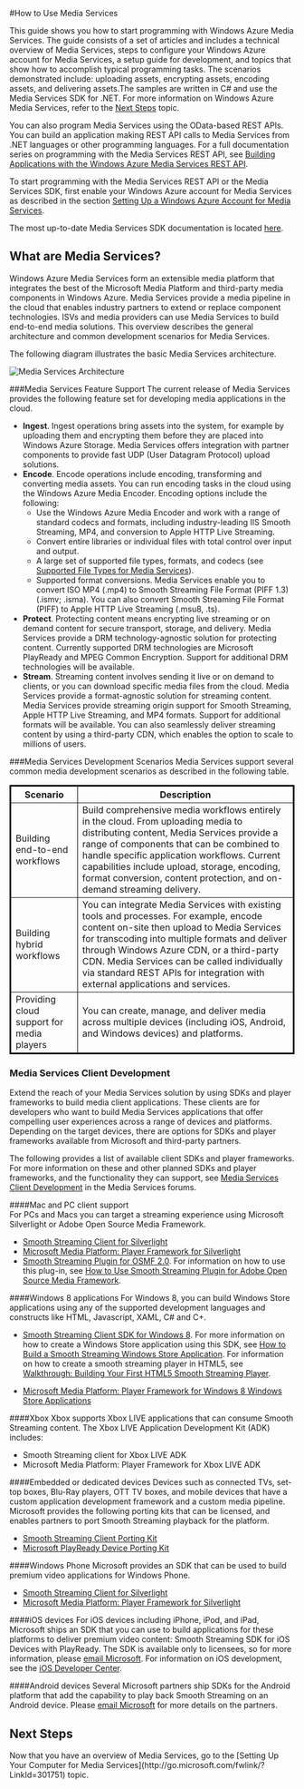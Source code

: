 <properties linkid="develop-net-how-to-guides-media-services" urlDisplayName="Media Services" pageTitle="How to use Media Services (.NET) - Windows Azure feature guide" metaKeywords="Windows Azure Media Services, Windows Azure media, windows azure streaming, azure media, azure streaming, azure encoding" metaDescription="Describes how to use Windows Azure Media Services to perform common tasks including encoding, encrypting, and streaming resources." metaCanonical="" disqusComments="1" umbracoNaviHide="0" />

<div chunk="../chunks/article-left-menu.md" />

#How to Use Media Services

This guide shows you how to start programming with Windows Azure Media Services. The guide consists of a set of articles and includes a technical overview of Media Services, steps to configure your Windows Azure account for Media Services, a setup guide for development, and topics that show how to accomplish typical programming tasks. The scenarios demonstrated include: uploading assets, encrypting assets, encoding assets, and delivering assets.The samples are written in C# and use the Media Services SDK for .NET. For more information on Windows Azure Media Services, refer to the [Next Steps][] topic.

You can also program Media Services using the OData-based REST APIs. You can build an application making REST API calls to Media Services from .NET languages or other programming languages. For a full documentation series on programming with the Media Services REST API, see [Building Applications with the Windows Azure Media Services REST API](http://go.microsoft.com/fwlink/?linkid=252967). 

To start programming with the Media Services REST API or the Media Services SDK, first enable your Windows Azure account for Media Services as described in the section [Setting Up a Windows Azure Account for Media Services][].

The most up-to-date Media Services SDK documentation is located [here](http://msdn.microsoft.com/en-us/library/hh973613.aspx). 

<h2><a name="what-are"></a><span class="short header">What are Media Services?</span></h2> 
Windows Azure Media Services form an extensible media platform that integrates the best of the Microsoft Media Platform and third-party media components in Windows Azure. Media Services provide a media pipeline in the cloud that enables industry partners to extend or replace component technologies. ISVs and media providers can use Media Services to build end-to-end media solutions. This overview describes the general architecture and common development scenarios for Media Services.

The following diagram illustrates the basic Media Services architecture.

![Media Services Architecture][]

###Media Services Feature Support
The current release of Media Services provides the following feature set for developing media applications in the cloud.

- **Ingest**. Ingest operations bring assets into the system, for example by uploading them and encrypting them before they are placed into Windows Azure Storage. Media Services offers integration with partner components to provide fast UDP (User Datagram Protocol) upload solutions.
- **Encode**. Encode operations include encoding, transforming and converting media assets. You can run encoding tasks in the cloud using the Windows Azure Media Encoder. Encoding options include the following:
   - Use the Windows Azure Media Encoder and work with a range of standard codecs and formats, including industry-leading IIS Smooth Streaming, MP4, and conversion to Apple HTTP Live Streaming.
   - Convert entire libraries or individual files with total control over input and output.
   - A large set of supported file types, formats, and codecs (see [Supported File Types for Media Services][]).
   - Supported format conversions. Media Services enable you to convert ISO MP4 (.mp4) to Smooth Streaming File Format (PIFF 1.3) (.ismv; .isma). You can also convert Smooth Streaming File Format (PIFF) to Apple HTTP Live Streaming (.msu8, .ts).
- **Protect**. Protecting content means encrypting live streaming or on demand content for secure transport, storage, and delivery. Media Services provide a DRM technology-agnostic solution for protecting content.  Currently supported DRM technologies are Microsoft PlayReady and MPEG Common Encryption. Support for additional DRM technologies will be available. 
- **Stream**. Streaming content involves sending it live or on demand to clients, or you can download specific media files from the cloud. Media Services provide a format-agnostic solution for streaming content.  Media Services provide streaming origin support for Smooth Streaming, Apple HTTP Live Streaming, and MP4 formats. Support for additional formats will be available. You can also seamlessly deliver streaming content by using a third-party CDN, which enables the option  to scale to millions of users.   

###Media Services Development Scenarios
Media Services support several common media development scenarios as described in the following table. 
<table border="2" cellspacing="0" cellpadding="5" style="border: 2px solid #000000;">
  <thead>
    <tr>
       <th>Scenario</th>
       <th>Description</th>
    </tr>
  </thead>
  <tbody>
    <tr>
        <td>Building end-to-end workflows</td>
        <td>Build comprehensive media workflows entirely in the cloud. From uploading media to distributing content, Media Services provide a range of components that can be combined to handle specific application workflows. Current capabilities include upload, storage, encoding, format conversion, content protection, and on-demand streaming delivery.</td>
    </tr>
    <tr>
        <td>Building hybrid workflows</td>
        <td>You can integrate Media Services with existing tools and processes. For example, encode content on-site then upload to Media Services for transcoding into multiple formats and deliver through Windows Azure CDN, or a third-party CDN. Media Services can be called individually via standard REST APIs for integration with external applications and services.</td>
    </tr>
    <tr>
        <td>Providing cloud support for media players</td>
        <td>You can create, manage, and deliver media across multiple devices (including iOS, Android, and Windows devices) and platforms.</td>
    </tr>
  </tbody>
</table>

<h3><a name="media-client"></a>Media Services Client Development</h3>
Extend the reach of your Media Services solution by using SDKs and player frameworks to build media client applications. These clients are for developers who want to build Media Services applications that offer compelling user experiences across a range of devices and platforms. Depending on the target devices, there are options for SDKs and player frameworks available from Microsoft and third-party partners.  

The following provides a list of available client SDKs and player frameworks.  For more information on these and other planned SDKs and player frameworks, and the functionality they can support, see [Media Services Client Development][] in the Media Services forums. 

####Mac and PC client support  
For PCs and Macs you can target a streaming experience using Microsoft Silverlight or Adobe Open Source Media Framework.

-	[Smooth Streaming Client for Silverlight](http://www.microsoft.com/en-us/download/details.aspx?id=29940)
-	[Microsoft Media Platform: Player Framework for Silverlight](http://smf.codeplex.com/documentation)
-	[Smooth Streaming Plugin for OSMF 2.0](http://go.microsoft.com/fwlink/?LinkId=275022). For information on how to use this plug-in, see [How to Use Smooth Streaming Plugin for Adobe Open Source Media Framework](http://go.microsoft.com/fwlink/?LinkId=275034).

####Windows 8 applications
For Windows 8, you can build Windows Store applications using any of the supported development languages and constructs like HTML, Javascript, XAML, C# and C+.

-	[Smooth Streaming Client SDK for Windows 8](http://go.microsoft.com/fwlink/?LinkID=246146). For more information on how to create a Windows Store application using this SDK, see [How to Build a Smooth Streaming Windows Store Application](http://go.microsoft.com/fwlink/?LinkId=271647). For information on how to create a smooth streaming player in HTML5, see [Walkthrough: Building Your First HTML5 Smooth Streaming Player](http://msdn.microsoft.com/en-us/library/jj573656(v=vs.90).aspx).

-	[Microsoft Media Platform: Player Framework for Windows 8 Windows Store Applications](http://playerframework.codeplex.com/wikipage?title=Player%20Framework%20for%20Windows%208%20Metro%20Style%20Apps&referringTitle=Home)

####Xbox
Xbox supports Xbox LIVE applications that can consume Smooth Streaming content. The Xbox LIVE Application Development Kit (ADK) includes:

-	Smooth Streaming client for Xbox LIVE ADK
-	Microsoft Media Platform: Player Framework for Xbox LIVE ADK

####Embedded or dedicated devices
Devices such as connected TVs, set-top boxes, Blu-Ray players, OTT TV boxes, and mobile devices that have a custom application development framework and a custom media pipeline. Microsoft provides the following porting kits that can be licensed, and enables partners to port Smooth Streaming playback for the platform.

-	[Smooth Streaming Client Porting Kit](http://www.microsoft.com/en-us/mediaplatform/sspk.aspx)
-	[Microsoft PlayReady Device Porting Kit](http://www.microsoft.com/PlayReady/Licensing/device_technology.mspx)

####Windows Phone
Microsoft provides an SDK that can be used to build premium video applications for Windows Phone. 

-	[Smooth Streaming Client for Silverlight](http://www.microsoft.com/en-us/download/details.aspx?id=29940)
-	[Microsoft Media Platform: Player Framework for Silverlight](http://smf.codeplex.com/documentation)

####iOS devices
For iOS devices including iPhone, iPod, and iPad, Microsoft ships an SDK that you can use to build applications for these platforms to deliver premium video content: Smooth Streaming SDK for iOS Devices with PlayReady.  The SDK is available only to licensees, so for more information, please [email Microsoft](mailto:askdrm@microsoft.com). For information on iOS development, see the [iOS Developer Center](https://developer.apple.com/devcenter/ios/index.action).

####Android devices
Several Microsoft partners ship SDKs for the Android platform that add the capability to play back Smooth Streaming on an Android device. Please [email Microsoft](mailto:sspkinfo@microsoft.com?subject=Partner%20SDKs%20for%20Android%20Devices) for more details on the partners.

<h2>Next Steps</h2>
Now that you have an overview of Media Services, go to the [Setting Up Your Computer for Media Services](http://go.microsoft.com/fwlink/?LinkId=301751) topic.


<!-- Reusable paths. -->

  <!-- Anchors. -->
  [What Are Media Services?]: #what-are
  [Media Services Client Development]: #media-client
  [Setting Up a Windows Azure Account for Media Services]: #setup-account
  [Setting up for Media Services Development]: #setup-dev
  [How to: Connect to Media Services Programmatically]: #connect
  [How to: Create an Encrypted Asset and Upload to Storage]: #create-asset
  [How to: Get a Media Processor Instance]: #get-mediaproc
  [How to: Check Job Progress]: #check-job-progress
  [How to: Encode an Asset]: #encode-asset
  [How to: Protect an Asset with PlayReady Protection]: #playready
  [How to: Manage Assets in Storage]: #manage-asset
  [How to: Deliver an Asset by Download]: #download-asset
  [How to: Deliver Streaming Content]: #stream-asset
  [How to: Deliver Apple HLS Streaming Content]: #stream-HLS
  [How to: Enable Windows Azure CDN]: #enable-cdn
  [Next Steps]: #next-steps

  <!-- URLs. -->
  [Building Applications with the Windows Azure Media Services REST API]: http://go.microsoft.com/fwlink/?linkid=252967
  [Open Data Protocol]: http://odata.org/
  [WCF Data Services 5.0 for OData v3]: http://www.microsoft.com/download/en/details.aspx?id=29306
  [Windows Azure Marketplace]: https://datamarket.azure.com/
  [Media Services Client Development]: http://social.msdn.microsoft.com/Forums/en-US/MediaServices/thread/e9092ec6-2dfc-44cb-adce-1dc935309d2a
  [Media Services Preview:  Supported Features]: http://social.msdn.microsoft.com/Forums/en-US/MediaServices/thread/eb946433-16f2-4eac-834d-4057335233e0
  [Media Services Upcoming Releases:  Planned Feature Support]: http://social.msdn.microsoft.com/Forums/en-US/MediaServices/thread/431ef036-0939-4784-a939-0ecb31151ded
  [Media Services Preview Account Setup]: http://go.microsoft.com/fwlink/?linkid=247287
  [Windows Azure Media Services SDK for .NET]: http://go.microsoft.com/fwlink/?LinkID=256500
  [Web Platform Installer]: http://go.microsoft.com/fwlink/?linkid=255386
  [Installing the Windows Azure SDK on Windows 8]: http://www.windowsazure.com/en-us/develop/net/other-resources/windows-azure-on-windows-8/
  [Windows Azure Media Services Documentation]: http://go.microsoft.com/fwlink/?linkid=245437
  [Getting Started with the Windows Azure CDN]: http://msdn.microsoft.com/en-us/library/windowsazure/ff919705.aspx
  [Media Services Forum]: http://social.msdn.microsoft.com/Forums/en-US/MediaServices/threads
  [Getting Started with the Media Services SDK for .NET]: http://go.microsoft.com/fwlink/?linkid=252966
  [Building Applications with the Media Services SDK for .NET]: http://go.microsoft.com/fwlink/?linkid=247821
  [Windows Azure Management Portal]: https://manage.windowsazure.com/
  [How to Create a Media Services Account]: http://go.microsoft.com/fwlink/?linkid=256662
  [Supported File Types for Media Services]: http://msdn.microsoft.com/en-us/library/hh973634

  <!-- Email. -->
  [MediaServices@Microsoft.com]: mailto:MediaServices@Microsoft.com

  <!-- Images. -->
  [Media Services Architecture]: ../Media/wams-01.png
  [Visual Studio Project Setup]: ../Media/wams-02.png


